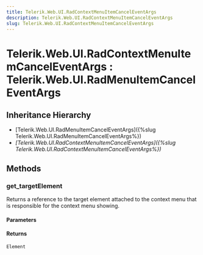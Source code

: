 ```yaml
---
title: Telerik.Web.UI.RadContextMenuItemCancelEventArgs
description: Telerik.Web.UI.RadContextMenuItemCancelEventArgs
slug: Telerik.Web.UI.RadContextMenuItemCancelEventArgs
---
```


# Telerik.Web.UI.RadContextMenuItemCancelEventArgs : Telerik.Web.UI.RadMenuItemCancelEventArgs  

## Inheritance Hierarchy

* [Telerik.Web.UI.RadMenuItemCancelEventArgs]({%slug Telerik.Web.UI.RadMenuItemCancelEventArgs%})
* *[Telerik.Web.UI.RadContextMenuItemCancelEventArgs]({%slug Telerik.Web.UI.RadContextMenuItemCancelEventArgs%})*


## Methods

###  get_targetElement

Returns a reference to the target element attached to the context menu that is responsible for the context menu showing.

#### Parameters

#### Returns

`Element` 

